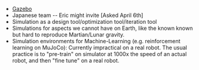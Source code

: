 - [Gazebo](http://gazebosim.org/)
- Japanese team -- Eric might invite [Asked April 6th]
- Simulation as a design tool/optimization tool/iteration tool
- Simulations for aspects we cannot have on Earth, like the known known but hard to reproduce Martian/Lunar gravity.
- Simulation environments for Machine-Learning (e.g. reinforcement learning on MuJoCo): Currently impractical on a real robot. The usual practice is to "pre-train" on simulator at 1000x the speed of an actual robot, and then "fine tune" on a real robot.
